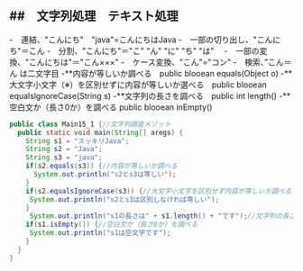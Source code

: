 ##　文字列処理　テキスト処理
- 
-　連結、"こんにち"　"java"=こんにちはJava
-　一部の切り出し、"こんにち"＝こん
-　分割、"こんにち"＝"こ" "ん" "に" "ち" "は"　
-　一部の変換、"こんにちは"＝"こん×××"
-　ケース変換、"こん"="コン"
-　検索、”こん＝ん は二文字目
-**内容が等しいか調べる　public blooean equals(Object o)
-**大文字小文字（※）を区別せずに内容が等しいか選べる　public blooean equalslgnoreCase(String s)
-**文字列の長さを調べる　public int length()
-**空白文か（長さ0か）を調べる public blooean inEmpty()

```java
public class Main15_1 {//文字列調査メゾット
  public static void main(String[] aregs) {
    String s1 = "スッキリJava";
    String s2 = "Java";
    String s3 = "java";
    if(s2.equals(s3)) {//内容が等しいか調べる
      System.out.println("s2とs3は等しい");
    }
    if(s2.equalsIgnoreCase(s3)) {//大文字小文字を区別せず内容が等しいか調べる
     System.out.println("s2とs3は区別しなければ等しい");
    }
     System.out.println("s1の長さは" + s1.length() + "です");//文字列の長さを調べる全角文字も半角文字も1文字としてカウント
    if(s1.isEmpty()) {//空白文か（長さ0か）を調べる
     System.out.println("s1は空文字です");
    }
  }
}
